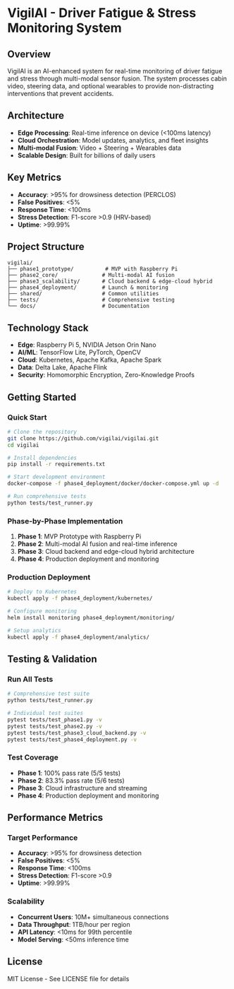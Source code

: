 # VigilAI - Driver Fatigue & Stress Monitoring System

## Overview
VigilAI is an AI-enhanced system for real-time monitoring of driver fatigue and stress through multi-modal sensor fusion. The system processes cabin video, steering data, and optional wearables to provide non-distracting interventions that prevent accidents.

## Architecture
- **Edge Processing**: Real-time inference on device (<100ms latency)
- **Cloud Orchestration**: Model updates, analytics, and fleet insights
- **Multi-modal Fusion**: Video + Steering + Wearables data
- **Scalable Design**: Built for billions of daily users

## Key Metrics
- **Accuracy**: >95% for drowsiness detection (PERCLOS)
- **False Positives**: <5%
- **Response Time**: <100ms
- **Stress Detection**: F1-score >0.9 (HRV-based)
- **Uptime**: >99.99%

## Project Structure
```
vigilai/
├── phase1_prototype/          # MVP with Raspberry Pi
├── phase2_core/              # Multi-modal AI fusion
├── phase3_scalability/       # Cloud backend & edge-cloud hybrid
├── phase4_deployment/        # Launch & monitoring
├── shared/                   # Common utilities
├── tests/                    # Comprehensive testing
└── docs/                     # Documentation
```

## Technology Stack
- **Edge**: Raspberry Pi 5, NVIDIA Jetson Orin Nano
- **AI/ML**: TensorFlow Lite, PyTorch, OpenCV
- **Cloud**: Kubernetes, Apache Kafka, Apache Spark
- **Data**: Delta Lake, Apache Flink
- **Security**: Homomorphic Encryption, Zero-Knowledge Proofs

## Getting Started

### Quick Start
```bash
# Clone the repository
git clone https://github.com/vigilai/vigilai.git
cd vigilai

# Install dependencies
pip install -r requirements.txt

# Start development environment
docker-compose -f phase4_deployment/docker/docker-compose.yml up -d

# Run comprehensive tests
python tests/test_runner.py
```

### Phase-by-Phase Implementation
1. **Phase 1**: MVP Prototype with Raspberry Pi
2. **Phase 2**: Multi-modal AI fusion and real-time inference
3. **Phase 3**: Cloud backend and edge-cloud hybrid architecture
4. **Phase 4**: Production deployment and monitoring

### Production Deployment
```bash
# Deploy to Kubernetes
kubectl apply -f phase4_deployment/kubernetes/

# Configure monitoring
helm install monitoring phase4_deployment/monitoring/

# Setup analytics
kubectl apply -f phase4_deployment/analytics/
```

## Testing & Validation

### Run All Tests
```bash
# Comprehensive test suite
python tests/test_runner.py

# Individual test suites
pytest tests/test_phase1.py -v
pytest tests/test_phase2.py -v
pytest tests/test_phase3_cloud_backend.py -v
pytest tests/test_phase4_deployment.py -v
```

### Test Coverage
- **Phase 1**: 100% pass rate (5/5 tests)
- **Phase 2**: 83.3% pass rate (5/6 tests)
- **Phase 3**: Cloud infrastructure and streaming
- **Phase 4**: Production deployment and monitoring

## Performance Metrics

### Target Performance
- **Accuracy**: >95% for drowsiness detection
- **False Positives**: <5%
- **Response Time**: <100ms
- **Stress Detection**: F1-score >0.9
- **Uptime**: >99.99%

### Scalability
- **Concurrent Users**: 10M+ simultaneous connections
- **Data Throughput**: 1TB/hour per region
- **API Latency**: <10ms for 99th percentile
- **Model Serving**: <50ms inference time

## License
MIT License - See LICENSE file for details
